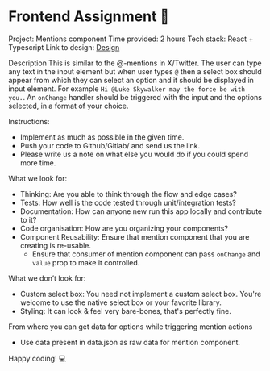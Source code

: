 # Frontend Assignment 🚀

Project: Mentions component
Time provided: 2 hours
Tech stack: React + Typescript
Link to design: [Design](https://www.figma.com/file/EEmRktq44VPR3u8Lx7otOJ/Frontend-Assignment---Dropdown?type=design&t=YyUdu9qHBb3sS66T-6)

Description
This is similar to the @-mentions in X/Twitter. The user can type any text in the input element but when user types `@` then a select box should appear from which they can select an option and it should be displayed in input element. For example `Hi @Luke Skywalker may the force be with you.`. An `onChange` handler should be triggered with the input and the options selected, in a format of your choice.
 
Instructions:

- Implement as much as possible in the given time.
- Push your code to Github/Gitlab/<any other> and send us the link.
- Please write us a note on what else you would do if you could spend more time.
 
What we look for:

- Thinking: Are you able to think through the flow and edge cases?
- Tests: How well is the code tested through unit/integration tests?
- Documentation: How can anyone new run this app locally and contribute to it?
- Code organisation: How are you organizing your components?
- Component Reusability: Ensure that mention component that you are creating is re-usable.
   - Ensure that consumer of mention component can pass `onChange` and `value` prop to make it controlled.

What we don’t look for:

 - Custom select box: You need not implement a custom select box. You're welcome to use the native select box or your favorite library.
 - Styling: It can look & feel very bare-bones, that's perfectly fine. 

From where you can get data for options while triggering mention actions
 - Use data present in data.json as raw data for mention component.

Happy coding! 💻
